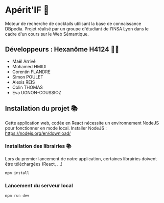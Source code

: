 # Apérit'IF 🍹
Moteur de recherche de cocktails utilisant la base de connaissance DBpedia.
Projet réalisé par un groupe d'étudiant de l'INSA Lyon dans le cadre d'un cours sur le Web Sémantique.

## Développeurs : Hexanôme H4124 🧑‍💻
- Maël Arrivé
- Mohamed HMIDI
- Corentin FLANDRE
- Simon POULET
- Alexis REIS
- Colin THOMAS
- Eva UGNON-COUSSIOZ

## Installation du projet 📚
Cette application web, codée en React nécessite un environnement NodeJS pour fonctionner en mode local.
Installer NodeJS : https://nodejs.org/en/download/

### Installation des librairies 📚
Lors du premier lancement de notre application, certaines librairies doivent être téléchargées (React, ...)
```bash
npm install
```

### Lancement du serveur local
```bash
npm run dev
```
